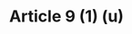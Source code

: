 ---
title: "Article 9 (1) (u)"
draft: false
exceptions:
- info53m
memberstates:
- MT
score: 3
compensation:
- 
remarks: |
 This also applies to the distribution of the artistic work in the Maltese text.


link: ""
---